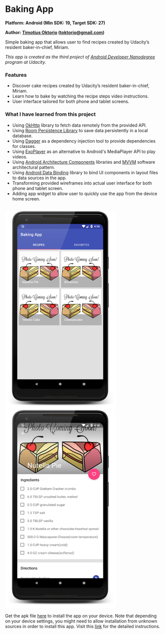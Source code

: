 # Baking App

**Platform: Android (Min SDK: 19, Target SDK: 27)**

**Author: [Timotius Oktorio](https://ca.linkedin.com/in/timotiusoktorio "LinkedIn Profile") (toktorio@gmail.com)**

Simple baking app that allows user to find recipes created by Udacity’s resident baker-in-chief, Miriam.

*This app is created as the third project of [Android Developer Nanodegree](https://www.udacity.com/course/android-developer-nanodegree-by-google--nd801) program at Udacity.*

### Features
- Discover cake recipes created by Udacity’s resident baker-in-chief, Miriam.
- Learn how to bake by watching the recipe steps video instructions.
- User interface tailored for both phone and tablet screens.

### What I have learned from this project
- Using [OkHttp](http://square.github.io/okhttp/) library to fetch data remotely from the provided API.
- Using [Room Persistence Library](https://developer.android.com/topic/libraries/architecture/room) to save data persistently in a local database.
- Using [Dagger](https://google.github.io/dagger/) as a dependency injection tool to provide dependencies for classes.
- Using [ExoPlayer](http://google.github.io/ExoPlayer/) as an alternative to Android's MediaPlayer API to play videos.
- Using [Android Architecture Components](https://developer.android.com/topic/libraries/architecture/) libraries and [MVVM](https://en.wikipedia.org/wiki/Model%E2%80%93view%E2%80%93viewmodel) software architectural pattern.
- Using [Android Data Binding](https://developer.android.com/topic/libraries/data-binding/) library to bind UI components in layout files to data sources in the app.
- Transforming provided wireframes into actual user interface for both phone and tablet screen.
- Adding app widget to allow user to quickly use the app from the device home screen.

<br><img src="screenshots/screenshot_1.png" width="360" height="640" /> <img src="screenshots/screenshot_2.png" width="360" height="640" />

Get the apk file [here](https://github.com/toktorio/Baking-App/blob/master/app/release/baking-app.apk?raw=true) to install the app on your device. Note that depending on your device settings, you might need to allow installation from unknown sources in order to install this app. Visit this [link](https://www.androidcentral.com/unknown-sources) for the detailed instructions.
